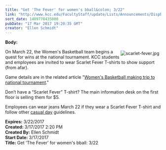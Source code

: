 ```yaml
---
title: "Get 'The Fever' for women's bball&colon; 3/22"
link: "http://www.kcc.edu/FacultyStaff/update/Lists/Announcements/DispForm.aspx?ID=2398"
sort_date: 1489778435000
pubDate: "17 Mar 2017 19:20:35 GMT"
creator: "Ellen Schmidt"
---
```


<div><b>Body:</b> <div class="ExternalClass4984C3D3CAC741ADBBC148F0BCB74CEF"><p>​<img alt="scarlet-fever.jpg" src="/FacultyStaff/update/Documents/scarlet-fever.jpg" style="vertical-align:auto;float:right;margin:5px" />On March 22, the Women's Basketball team begins a quest for wins at the national tournament. KCC students and employees are invited to wear Scarlet Fever T-shirts to show support (from afar).</p>
<p>Game details are in the related article &quot;<a href="/news/Lists/KCCAnnouncements/DispForm2.aspx?ID=252&amp;RootFolder=/news/Lists/KCCAnnouncements">Women's Basketball making trip to national tournament</a>.&quot;</p>
<p>Don’t have a “Scarlet Fever” T-shirt? The main information desk on the first floor is selling them for $5. </p>
<p>Employees can wear jeans March 22 if they wear a Scarlet Fever T-shirt and follow other <a href="/FacultyStaff/update/Documents/CasualDenimGuidelines.pdf">casual day</a> guidelines.</p></div></div>
<div><b>Expires:</b> 3/22/2017</div>
<div><b>Created:</b> 3/17/2017 2:20 PM</div>
<div><b>Created By:</b> Ellen Schmidt</div>
<div><b>Start Date:</b> 3/17/2017</div>
<div><b>Title:</b> Get &#39;The Fever&#39; for women&#39;s bball: 3/22</div>
